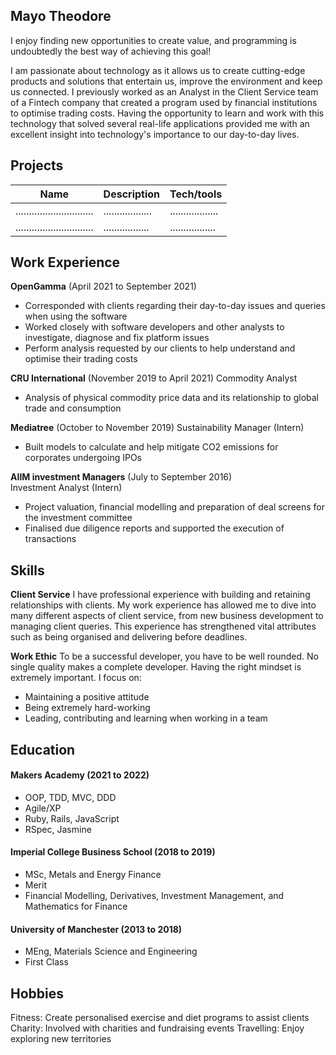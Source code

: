 ## Mayo Theodore

I enjoy finding new opportunities to create value, and programming is undoubtedly the best way of achieving this goal!

I am passionate about technology as it allows us to create cutting-edge products and solutions that entertain us, improve the environment and keep us connected. I previously worked as an Analyst in the Client Service team of a Fintech company that created a program used by financial institutions to optimise trading costs. Having the opportunity to learn and work with this technology that solved several real-life applications provided me with an excellent insight into technology's importance to our day-to-day lives.


## Projects

| Name                         | Description       | Tech/tools        |
| ---------------------------- | ----------------- | ----------------- |
| .............................| ..................| ..................|
| .............................| ................. | ................. |

## Work Experience

**OpenGamma** (April 2021 to September 2021)
- Corresponded with clients regarding their day-to-day issues and queries when using the software
- Worked closely with software developers and other analysts to investigate, diagnose and fix platform issues
- Perform analysis requested by our clients to help understand and optimise their trading costs

**CRU International** (November 2019 to April 2021)
Commodity Analyst
- Analysis of physical commodity price data and its relationship to global trade and consumption

**Mediatree** (October to November 2019)
Sustainability Manager (Intern)
- Built models to calculate and help mitigate CO2 emissions for corporates undergoing IPOs

**AIIM investment Managers** (July to September 2016)  
Investment Analyst (Intern)
- Project valuation, financial modelling and preparation of deal screens for the investment committee
-	Finalised due diligence reports and supported the execution of transactions


## Skills

**Client Service**
I have professional experience with building and retaining relationships with clients. My work experience has allowed me to dive into many different aspects of client service, from new business development to managing client queries. This experience has strengthened vital attributes such as being organised and delivering before deadlines.

**Work Ethic**
To be a successful developer, you have to be well rounded. No single quality makes a complete developer. Having the right mindset is extremely important. I focus on:
- Maintaining a positive attitude
- Being extremely hard-working
- Leading, contributing and learning when working in a team


## Education

#### Makers Academy (2021 to 2022)
- OOP, TDD, MVC, DDD
- Agile/XP
- Ruby, Rails, JavaScript
- RSpec, Jasmine

#### Imperial College Business School (2018 to 2019)

- MSc, Metals and Energy Finance
- Merit
- Financial Modelling, Derivatives, Investment Management, and Mathematics for Finance

#### University of Manchester (2013 to 2018)
- MEng, Materials Science and Engineering
- First Class


## Hobbies

Fitness: Create personalised exercise and diet programs to assist clients
Charity: Involved with charities and fundraising events
Travelling: Enjoy exploring new territories



